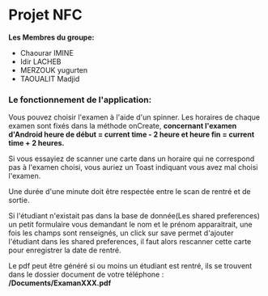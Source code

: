 <h1>Projet NFC</h1>

<b>Les Membres du groupe:</b>
- Chaourar IMINE
- Idir LACHEB
- MERZOUK yugurten
- TAOUALIT Madjid 

<h3>Le fonctionnement de l'application:</h3>

Vous pouvez choisir l'examen à l'aide d'un spinner. Les horaires de
chaque examen sont fixés dans la méthode onCreate, <b>concernant l'examen
d'Android heure de début = current time - 2 heure et heure fin = current time + 2 heures.</b>


Si vous essayiez de scanner une carte dans un horaire qui ne correspond pas
à l'examen choisi, vous auriez un Toast indiquant vous avez mal choisi l'examen.

Une durée d'une minute doit être respectée entre le scan de rentré et de sortie.

Si l'étudiant n'existait pas dans la base de donnée(Les shared preferences) un petit
formulaire vous demandant le nom et le prénom apparaitrait, une fois les champs
sont renseignés, un click sur save permet d'ajouter l'étudiant dans les shared preferences,
il faut alors rescanner cette carte pour enregistrer la date de rentré.


Le pdf peut être généré si ou moins un étudiant est rentré, ils se trouvent dans le
dossier document de votre téléphone : <b>/Documents/ExamanXXX.pdf</b>



